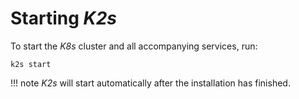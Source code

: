<!--
SPDX-FileCopyrightText: © 2024 Siemens Healthcare GmbH
SPDX-License-Identifier: MIT
-->

# Starting *K2s*
To start the *K8s* cluster and all accompanying services, run:
```console
k2s start
```

!!! note
    *K2s* will start automatically after the installation has finished.